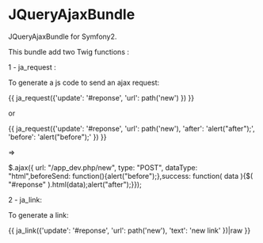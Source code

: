 JQueryAjaxBundle
================

JQueryAjaxBundle for Symfony2.

This bundle add two Twig functions :

1 - ja_request :

  To generate a js code to send an ajax request:
  
  {{ ja_request({'update': '#reponse', 'url': path('new')  }) }}
  
  or
  
  {{ ja_request({'update': '#reponse', 'url': path('new'), 'after': 'alert("after");', 'before': 'alert("before");'  }) }}
  
  =>
  
  $.ajax({ url: "/app_dev.php/new", type: "POST", dataType: "html",beforeSend: function(){alert("before");},success: function( data ){$( "#reponse" ).html(data);alert("after");}});

2 - ja_link:

  To generate a link:
  
  {{ ja_link({'update': '#reponse', 'url': path('new'), 'text': 'new link'  })|raw }}
  
 
